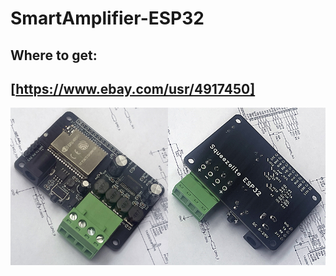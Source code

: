 # SmartAmplifier-ESP32

## Where to get:
## [https://www.ebay.com/usr/4917450]

![Smart Amplifier ESP32](photos/102.jpg)
